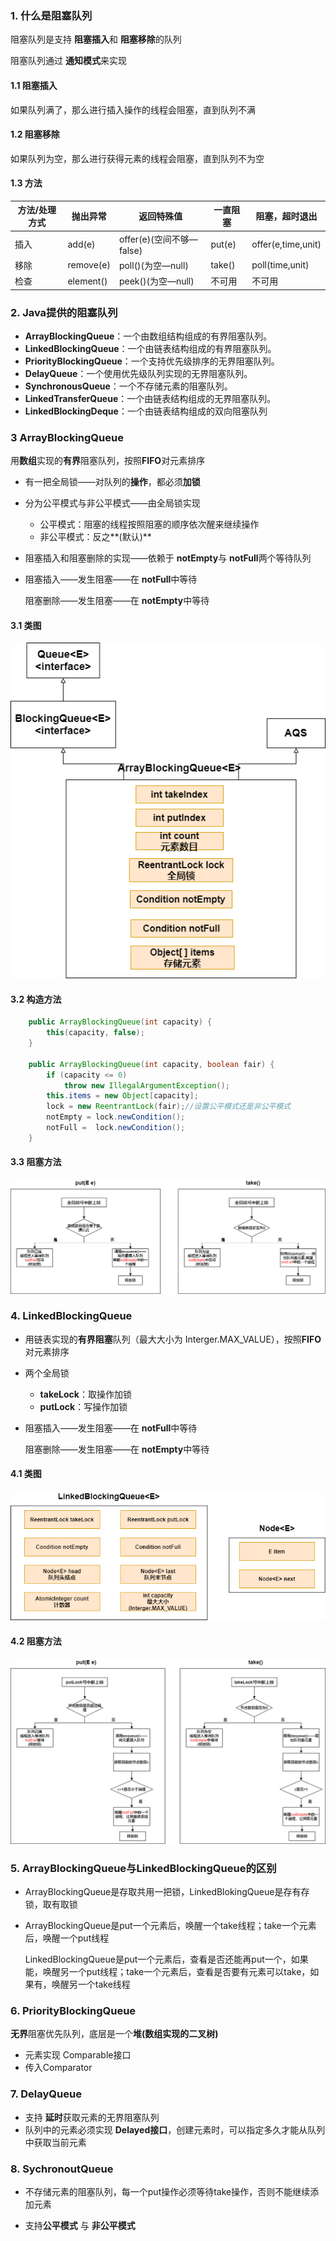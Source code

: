 ### 1. 什么是阻塞队列

阻塞队列是支持 **阻塞插入**和 **阻塞移除**的队列

阻塞队列通过 **通知模式**来实现

#### 1.1 阻塞插入

如果队列满了，那么进行插入操作的线程会阻塞，直到队列不满



#### 1.2 阻塞移除

如果队列为空，那么进行获得元素的线程会阻塞，直到队列不为空



#### 1.3 方法

| 方法/处理方式 | 抛出异常  | 返回特殊值               | 一直阻塞 | 阻塞，超时退出     |
| ------------- | --------- | ------------------------ | -------- | ------------------ |
| 插入          | add(e)    | offer(e)(空间不够—false) | put(e)   | offer(e,time,unit) |
| 移除          | remove(e) | poll()(为空—null)        | take()   | poll(time,unit)    |
| 检查          | element() | peek()(为空—null)        | 不可用   | 不可用             |





### 2. Java提供的阻塞队列

* **ArrayBlockingQueue**：一个由数组结构组成的有界阻塞队列。 
* **LinkedBlockingQueue**：一个由链表结构组成的有界阻塞队列。 
* **PriorityBlockingQueue**：一个支持优先级排序的无界阻塞队列。 
* **DelayQueue**：一个使用优先级队列实现的无界阻塞队列。 
* **SynchronousQueue**：一个不存储元素的阻塞队列。 
* **LinkedTransferQueue**：一个由链表结构组成的无界阻塞队列。 
* **LinkedBlockingDeque**：一个由链表结构组成的双向阻塞队列



### 3 ArrayBlockingQueue

用**数组**实现的**有界**阻塞队列，按照**FIFO**对元素排序

* 有一把全局锁——对队列的**操作**，都必须**加锁**

* 分为公平模式与非公平模式——由全局锁实现
  * 公平模式：阻塞的线程按照阻塞的顺序依次醒来继续操作
  * 非公平模式：反之**(默认)**
  
* 阻塞插入和阻塞删除的实现——依赖于 **notEmpty**与 **notFull**两个等待队列

* 阻塞插入——发生阻塞——在 **notFull**中等待

  阻塞删除——发生阻塞——在 **notEmpty**中等待

#### 3.1 类图

![ArrayBlockingQueue](../p/ArrayBlockingQueue.png)

#### 3.2 构造方法

```java
    public ArrayBlockingQueue(int capacity) {
        this(capacity, false);
    }

    public ArrayBlockingQueue(int capacity, boolean fair) {
        if (capacity <= 0)
            throw new IllegalArgumentException();
        this.items = new Object[capacity];
        lock = new ReentrantLock(fair);//设置公平模式还是非公平模式
        notEmpty = lock.newCondition();
        notFull =  lock.newCondition();
    }
```

#### 3.3 阻塞方法

![ArrayBlockingQueue的阻塞方法](../p/ArrayBlockingQueue的阻塞方法.png)



### 4. LinkedBlockingQueue

* 用链表实现的**有界阻塞**队列（最大大小为 Interger.MAX_VALUE），按照**FIFO**对元素排序

* 两个全局锁

  * **takeLock**：取操作加锁
  * **putLock**：写操作加锁

* 阻塞插入——发生阻塞——在 **notFull**中等待

  阻塞删除——发生阻塞——在 **notEmpty**中等待

#### 4.1 类图

![ArrayBlockingQueue](../p/LinkedBlockingQueue.png)

#### 4.2 阻塞方法

![LinkedBlockingQueue的阻塞方法](../p/LinkedBlockingQueue的阻塞方法.png)



### 5. ArrayBlockingQueue与LinkedBlockingQueue的区别

* ArrayBlockingQueue是存取共用一把锁，LinkedBlokingQueue是存有存锁，取有取锁

* ArrayBlockingQueue是put一个元素后，唤醒一个take线程；take一个元素后，唤醒一个put线程

  LinkedBlockingQueue是put一个元素后，查看是否还能再put一个，如果能，唤醒另一个put线程；take一个元素后，查看是否要有元素可以take，如果有，唤醒另一个take线程

### 6. PriorityBlockingQueue

**无界**阻塞优先队列，底层是一个**堆(数组实现的二叉树)**

* 元素实现 Comparable接口
* 传入Comparator



### 7. DelayQueue

* 支持 **延时**获取元素的无界阻塞队列
* 队列中的元素必须实现 **Delayed接口**，创建元素时，可以指定多久才能从队列中获取当前元素





### 8. SychronoutQueue

* 不存储元素的阻塞队列，每一个put操作必须等待take操作，否则不能继续添加元素

* 支持**公平模式** 与 **非公平模式**